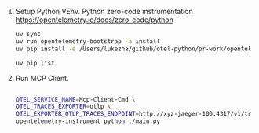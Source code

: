 
1. Setup Python VEnv. 
    Python zero-code instrumentation  
    https://opentelemetry.io/docs/zero-code/python

    ```sh
    uv sync
    uv run opentelemetry-bootstrap -a install
    uv pip install -e /Users/lukezha/github/otel-python/pr-work/opentelemetry-python-contrib-mcp-pa/instrumentation-genai/opentelemetry-instrumentation-mcp

    uv pip list

    ```

1. Run MCP Client.

    ```sh

    OTEL_SERVICE_NAME=Mcp-Client-Cmd \
    OTEL_TRACES_EXPORTER=otlp \
    OTEL_EXPORTER_OTLP_TRACES_ENDPOINT=http://xyz-jaeger-100:4317/v1/traces \
    opentelemetry-instrument python ./main.py


    ```

